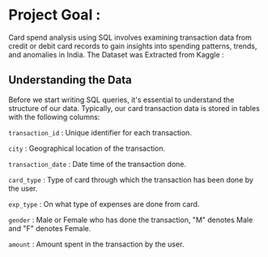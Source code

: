 # Project Goal : 
Card spend analysis using SQL involves examining transaction data from credit or debit card records to gain insights into spending patterns, trends, and anomalies in India.
The Dataset was Extracted from Kaggle : 

## Understanding the Data

Before we start writing SQL queries, it's essential to understand the structure of our data. Typically, our card transaction data is stored in tables with the following columns:

`transaction_id` : Unique identifier for each transaction.

`city` : Geographical location of the transaction.

`transaction_date` : Date time of the transaction done.

`card_type` : Type of card through which the transaction has been done by the user.

`exp_type` : On what type of expenses are done from card.

`gender` : Male or Female who has done the transaction, "M" denotes Male and "F" denotes Female.

`amount` : Amount spent in the transaction by the user.


